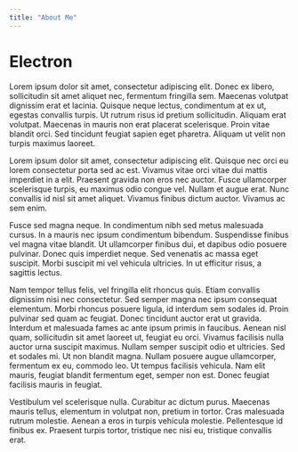 ```yaml
---
title: "About Me"
---
```


# Electron
Lorem ipsum dolor sit amet, consectetur adipiscing elit. Donec ex libero, sollicitudin sit amet aliquet nec, fermentum fringilla sem. Maecenas volutpat dignissim erat et lacinia. Quisque neque lectus, condimentum at ex ut, egestas convallis turpis. Ut rutrum risus id pretium sollicitudin. Aliquam erat volutpat. Maecenas in mauris non erat placerat scelerisque. Proin vitae blandit orci. Sed tincidunt feugiat sapien eget pharetra. Aliquam ut velit non turpis maximus laoreet.

Lorem ipsum dolor sit amet, consectetur adipiscing elit. Quisque nec orci eu lorem consectetur porta sed ac est. Vivamus vitae orci vitae dui mattis imperdiet in a elit. Praesent gravida non eros nec auctor. Fusce ullamcorper scelerisque turpis, eu maximus odio congue vel. Nullam et augue erat. Nunc convallis id nisl sit amet aliquet. Vivamus finibus dictum auctor. Vivamus ac sem enim.

Fusce sed magna neque. In condimentum nibh sed metus malesuada cursus. In a mauris nec ipsum condimentum bibendum. Suspendisse finibus vel magna vitae blandit. Ut ullamcorper finibus dui, et dapibus odio posuere pulvinar. Donec quis imperdiet neque. Sed venenatis ac massa eget suscipit. Morbi suscipit mi vel vehicula ultricies. In ut efficitur risus, a sagittis lectus.

Nam tempor tellus felis, vel fringilla elit rhoncus quis. Etiam convallis dignissim nisi nec consectetur. Sed semper magna nec ipsum consequat elementum. Morbi rhoncus posuere ligula, id interdum sem sodales id. Proin pulvinar sed quam ac feugiat. Donec tincidunt auctor erat ut gravida. Interdum et malesuada fames ac ante ipsum primis in faucibus. Aenean nisl quam, sollicitudin sit amet laoreet ut, feugiat eu orci. Vivamus facilisis nulla auctor urna suscipit maximus. Nullam semper suscipit odio et ultricies. Sed et sodales mi. Ut non blandit magna. Nullam posuere augue ullamcorper, fermentum ex eu, commodo leo. Ut tempus facilisis vehicula. Nam elit mauris, feugiat blandit fermentum eget, semper non est. Donec feugiat facilisis mauris in feugiat.

Vestibulum vel scelerisque nulla. Curabitur ac dictum purus. Maecenas mauris tellus, elementum in volutpat non, pretium in tortor. Cras malesuada rutrum molestie. Aenean a eros in turpis vehicula molestie. Pellentesque id finibus ex. Praesent turpis tortor, tristique nec nisi eu, tristique convallis erat.